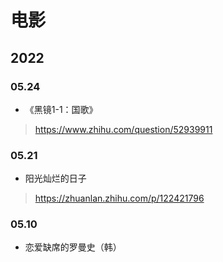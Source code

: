 # 电影


## 2022




### 05.24

- 《黑镜1-1：国歌》 
> https://www.zhihu.com/question/52939911




### 05.21

- 阳光灿烂的日子

> https://zhuanlan.zhihu.com/p/122421796



### 05.10

- 恋爱缺席的罗曼史（韩）


